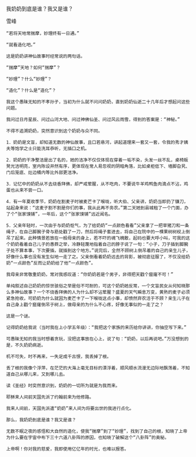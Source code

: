 我奶奶到底是谁？我又是谁？

雪峰


    “若将天地常揣摩，妙理终有一日通。” 

    “就看造化吧。”

    这是奶奶讲神仙故事时经常说的两句话。

    “揣摩”天地？如何“揣摩”？

    “妙理”？什么“妙理”？

    “造化”？什么是“造化”？

    我这个愚昧无知的不孝孙子，当初为什么就不问问奶奶，直到奶奶仙逝二十几年后才想起问这些问题。

    我问过日月星辰、问过山河大地、问过神佛仙圣、问过风云雨雪，得到的答案是：“神秘。”

    不得不追溯奶奶，突然意识到这个奶奶与众不同。

    1．奶奶是文盲，却知道无数的神仙故事，且口若悬河，讲起道理来一套又一套，令我的秀才姨夫等饱学之士只能洗耳恭听，无插口之机。

    2．奶奶的干净整洁是出了名的，她的洁净不仅仅体现在穿着一垢不染，头发一丝不乱，桌椅板凳光洁明亮，室内陈设井然有序，更体现在常人易忽视的阴暗角落，比如桌柜低下、墙脚旮旯、门后笼底、灶边桶内等比外部更洁净。

    3．记忆中的奶奶从不去烧香拜佛，却严戒荤腥，从不吃肉，不要说牛羊鸡鸭鱼肉滴点不沾，鸡蛋也从来不尝一口。

    4．有一年夏收季节，奶奶在割麦子时被麦芒卡了喉咙，听大伯、父亲讲，奶奶当即扔了镰刀，站起身来说：“这麦子割不割是你们的事，我从此再不务农。”第二天她到县城租了一个门面，办了个“张家馍铺”，一年后，这个“张家馍铺”远近闻名。

    5．父亲年轻时，一次由于与奶奶怄气，为了给奶奶“一点颜色看看”父亲拿了一把宰猪刀和一条绳子，在自己脚腕子骨与筋处戳了一刀，然后将绳子套进去，将自己在院中的一棵果树树杈上倒吊了起来。此种情景若放在一般母亲的身上，若不吓的魂飞魄散，起码也要大呼小叫，可我的这个奶奶看着自己儿子的愚莽之举，冷静轻蔑地指着自己的脖子说了一句：“小子，刀子插到脚腕子处不算本事，下次要插，就插到这个地方。”说完后，全然不顾树上倒吊着的自己的亲生儿子，好像什么事也没有发生似地一走了之。父亲倒看着奶奶远去的背影，被彻底征服了，不仅没给奶奶“一点颜色”反而让奶奶给了他“一点颜色”。

    我母亲非常敬重奶奶，常对我感叹道：“你奶奶若是个男子，非得把天戳个窟窿不可！” 

    单纯叙述自己奶奶的惊世骇俗之举是俗不可耐的，可这个奶奶她反常，一个文盲民女从何知晓那么多神仙故事？一个不烧香拜佛的人为什么却不沾荤腥？盛夏的天气瞬息万变，黄熟的麦子必须紧急抢收，可奶奶为什么就因为麦芒卡了一下喉咙这点小事，却愤然弃农活于不顾？亲生儿子在自己身上戳个窟窿倒吊于树上，做母亲的为什么不心疼，好像无事似的一走了之？

    这是一个谜。

    记得奶奶给我说（当时我在上小学五年级）：“我把这个家族的来历给你讲讲，你抽空写下来。”

    可愚昧无知的我当时想着贪玩，没把这事放在心上，说了句：“奶奶，以后再说吧。”万没想到的是，不久奶奶病逝。

    机不可失，时不再来，一失足成千古恨，我丢掉了根。

    丢了根的我像个浮萍，在茫茫的大海上毫无目标的漂浮着，顺风顺水流漫无边际地飘荡着，不知道自己从哪儿来，又到哪儿去。

    读《圣经》时突然意识到，奶奶的一切所为就是为我而来。

    耶稣来人间前天国先派了约翰前来为他修路。

    我来人间前，天国先派遣“奶奶”来人间为将要出世的我进行点化。

    那么，我奶奶到底是谁？我又是谁？

    无数不眠之夜的感悟和大自然的造化，使我“揣摩”到了“妙理”，找到了自己的根，知晓了上帝为什么要在宇宙中布下三十六道八卦阵的原因，也知晓了破解这个“八卦阵”的奥秘。

    上帝啊！你对我的慈爱，我即使用亿亿年的时光，也难以报答。



